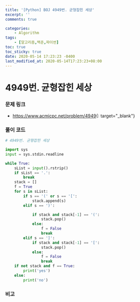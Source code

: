 ```yaml
---
title: '[Python] BOJ 4949번. 균형잡힌 세상'
excerpt: ''
comments: true

categories:
    - Algorithm
tags:
    - [알고리즘,백준,파이썬]
toc: true
toc_sticky: true
date: 2020-05-14 17:23:23 -0400
last_modified_at: 2020-05-14T17:23:23+08:00
---
```


# 4949번. 균형잡힌 세상

### 문제 링크

-   <https://www.acmicpc.net/problem/4949>{: target="\_blank"}

### 풀이 코드

```python
# 4949번. 균형잡힌 세상

import sys
input = sys.stdin.readline

while True:
    sList = input().rstrip()
    if sList == '.':
        break
    stack = []
    f = True
    for s in sList:
        if s == '(' or s == '[':
            stack.append(s)
        elif s == ')':

            if stack and stack[-1] == '(':
                stack.pop()
            else:
                f = False
                break
        elif s == ']':
            if stack and stack[-1] == '[':
                stack.pop()
            else:
                f = False
                break
    if not stack and f == True:
        print('yes')
    else:
        print('no')
```

### 비고
